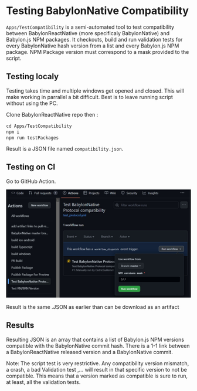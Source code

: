 # Testing BabylonNative Compatibility

`Apps/TestCompatibility` is a semi-automated tool to test compatibility between BabylonReactNative (more specificaly BabylonNative)
and Babylon.js NPM packages.
It checkouts, build and run validation tests for every BabylonNative hash version from a list and every Babylon.js NPM package.
NPM Package version must correspond to a mask provided to the script.

## Testing localy

Testing takes time and multiple windows get opened and closed. This will make working in parrallel a bit difficult. Best is to leave running script without using the PC.

Clone BabylonReactNative repo then :
```
cd Apps/TestCompatibility
npm i
npm run testPackages
```

Result is a JSON file named `compatibility.json`.

## Testing on CI

Go to GitHub Action.

![Preview](./Images/compatibilityTest.jpg)

Result is the same .JSON as earlier than can be download as an artifact

## Results

Resulting JSON is an array that contains a list of Babylon.js NPM versions compatible with the BabylonNative commit hash.
There is a 1-1 link between a BabylonReactNative released version and a BabylonNative commit.

Note: The script test is very restrictive. Any compatibility version mismatch, a crash, a bad Validation test ,... will result in that specific version to not be compatible.
This means that a version marked as compatible is sure to run, at least, all the validation tests.
